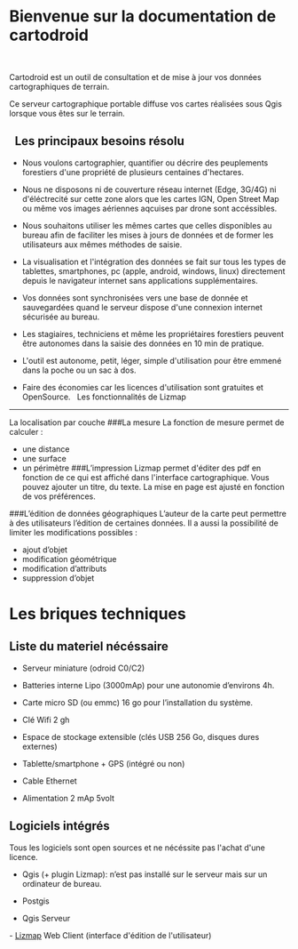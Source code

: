 Bienvenue sur la documentation de cartodroid
==========================================
 

Cartodroid est un outil de consultation et de mise à jour vos données cartographiques de terrain.
 

Ce serveur cartographique portable diffuse vos cartes réalisées sous Qgis lorsque vous êtes sur le terrain.

 
Les principaux besoins résolu
------------------------------

-   Nous voulons cartographier, quantifier ou décrire des peuplements forestiers
    d'une propriété de plusieurs centaines d'hectares.

-   Nous ne disposons ni de couverture réseau internet (Edge, 3G/4G) ni d'éléctrecité sur cette
    zone alors que les cartes IGN, Open Street Map ou même vos images aériennes aqcuises par drone sont accéssibles.

-   Nous souhaitons utiliser les mêmes cartes que celles disponibles au bureau
    afin de faciliter les mises à jours de données et de former les utilisateurs
    aux mêmes méthodes de saisie.

-   La visualisation et l'intégration des données se fait sur tous les
    types de tablettes, smartphones, pc (apple, android, windows, linux) directement depuis le navigateur
    internet sans applications supplémentaires. 

-   Vos données sont synchronisées vers une base de donnée et sauvegardées quand
    le serveur dispose d'une connexion internet sécurisée au bureau.

-   Les stagiaires, techniciens et même les propriétaires forestiers peuvent
    être autonomes dans la saisie des données en 10 min de pratique.

-   L'outil est autonome, petit, léger, simple d'utilisation pour être emmené dans
    la poche ou un sac à dos.

-   Faire des économies car les licences d'utilisation sont gratuites et OpenSource.
 
Les fonctionnalités de Lizmap 
-----------------------------

La localisation par couche
###La mesure
La fonction de mesure permet de calculer :
- une distance
- une surface
- un périmètre
###L’impression
Lizmap permet d'éditer des pdf en fonction de ce qui est affiché dans l'interface cartographique. Vous pouvez ajouter un titre, du texte. La mise en page est ajusté en fonction de vos préférences.

###L’édition de données géographiques
L’auteur de la carte peut permettre à des utilisateurs l’édition de certaines données. Il a aussi la possibilité de limiter les modifications possibles :

- ajout d’objet
- modification géométrique
- modification d’attributs
- suppression d’objet


Les briques techniques 
========================

Liste du materiel nécéssaire 
----------------------------

-   Serveur miniature (odroid C0/C2)

-   Batteries interne Lipo (3000mAp) pour une autonomie d’environs 4h.

-   Carte micro SD (ou emmc) 16 go  pour l’installation du système.

-   Clé Wifi 2 gh

-   Espace de stockage extensible (clés USB 256 Go, disques dures externes)

-   Tablette/smartphone + GPS (intégré ou non)

-   Cable Ethernet

-   Alimentation 2 mAp 5volt


Logiciels intégrés
-----------

Tous les logiciels sont open sources et ne nécéssite pas  l'achat d'une  licence.

- Qgis (+ plugin Lizmap): n’est pas installé sur le serveur mais sur un
ordinateur de bureau.

- Postgis

- Qgis Serveur

- [Lizmap](http://www.3liz.com/lizmap.html) Web Client (interface d'édition de
l'utilisateur)
